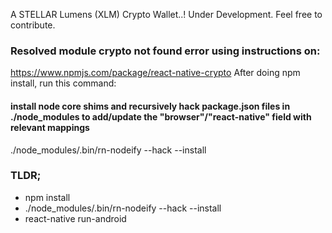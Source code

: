 A STELLAR Lumens (XLM) Crypto Wallet..!
Under Development. Feel free to contribute.

### Resolved module crypto not found error using instructions on:
https://www.npmjs.com/package/react-native-crypto
After doing npm install, run this command:
#### install node core shims and recursively hack package.json files in ./node_modules to add/update the "browser"/"react-native" field with relevant mappings 
./node_modules/.bin/rn-nodeify --hack --install

### TLDR; 
  * npm install
  * ./node_modules/.bin/rn-nodeify --hack --install
  * react-native run-android